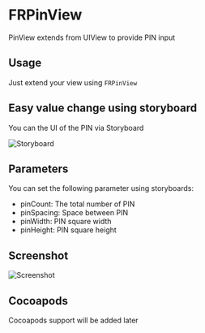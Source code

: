 # FRPinView
PinView extends from UIView to provide PIN input

## Usage
Just extend your view using `FRPinView`

## Easy value change using storyboard
You can the UI of the PIN via Storyboard

![Storyboard](https://www.dropbox.com/s/3y2bny45gadw9rd/Storyboard.png?dl=1)

## Parameters
You can set the following parameter using storyboards:
- pinCount: The total number of PIN
- pinSpacing: Space between PIN
- pinWidth: PIN square width
- pinHeight: PIN square height

## Screenshot
![Screenshot](https://www.dropbox.com/s/0yp41ueylvd9ibj/Screenshot.png?dl=1)

## Cocoapods
Cocoapods support will be added later

